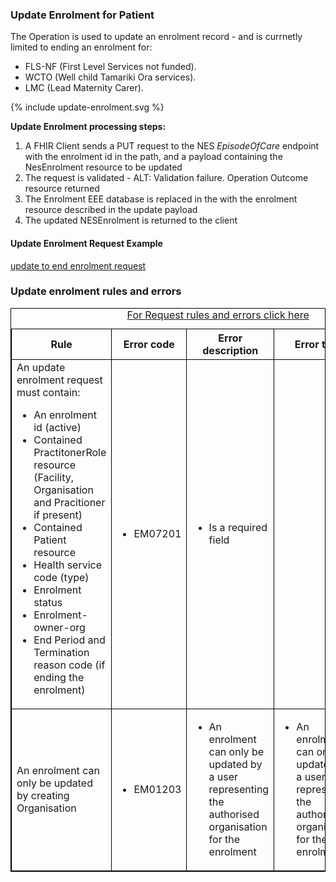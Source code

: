 

### Update Enrolment for Patient

The Operation is used to update an enrolment record - and is currnetly limited to ending an enrolment for:
* FLS-NF (First Level Services not funded).
* WCTO (Well child Tamariki Ora services).
* LMC (Lead Maternity Carer).


<div>
{% include update-enrolment.svg %}
</div>

**Update Enrolment processing steps:**

1. A FHIR Client sends a PUT request  to the NES  *EpisodeOfCare* endpoint with the enrolment id in the path, and a payload containing the NesEnrolment resource to be updated
2. The request is validated - ALT: Validation failure. Operation Outcome resource returned
3. The Enrolment EEE database is replaced in the with the enrolment resource described in the update payload
4. The updated NESEnrolment is returned to the client



####  Update  Enrolment Request Example 
[update to end enrolment request](updateEnrolmentRequestExample.html)


<h3> Update enrolment rules and errors</h3>
<table>
<style>
table, th, td {
  border: 1px solid black;
  border-collapse: collapse;
}
</style>
<caption><a href="general.html#request-rules-and-errors">For Request rules and errors click here</a></caption>
<tr><th>Rule</th>
<th>Error code</th>
<th>Error description</th>
<th>Error text</th>
<th>Http code</th></tr>

<tr>
<td>An update enrolment request must contain:
<ul>
  <li>An enrolment id (active)</li>
  <li>Contained PractitonerRole resource (Facility, Organisation and Pracitioner if present)</li>
  <li>Contained Patient resource</li>
  <li>Health service code (type)</li>
  <li>Enrolment status</li>
  <li>Enrolment-owner-org</li>
  <li>End Period and Termination reason code (if ending the enrolment) 
</ul>
</td>
<td>
 <ul>
  <li>EM07201</li>
 </ul>
</td>
<td>
 <ul>
  <li>Is a required field</li>
 </ul>
</td>
<td>
 <ul>
 </ul>
</td>
<td>
 <ul>
  <li>400 Bad request</li>
 </ul>
 </td>
</tr>

<tr>
<td> An enrolment can only be updated by creating Organisation</td>
<td>
 <ul>
  <li>EM01203</li>
 </ul>
</td>
<td>
 <ul>
  <li>An enrolment can only be updated by a user representing the authorised organisation for the enrolment</li>
 </ul>
</td>
<td>
 <ul>
  <li>An enrolment can only be updated by a user representing the authorised organisation for the enrolment</li>
 </ul>
</td>
<td>
 <ul>
  <li>400 Bad request</li>
 </ul>
 </td>
</tr>

